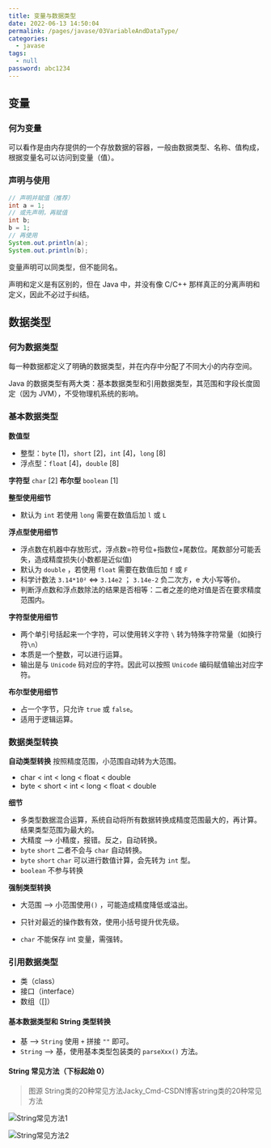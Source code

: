```yaml
---
title: 变量与数据类型
date: 2022-06-13 14:50:04
permalink: /pages/javase/03VariableAndDataType/
categories: 
  - javase
tags: 
  - null
password: abc1234
---
```


## 变量

### 何为变量

可以看作是由内存提供的一个存放数据的容器，一般由数据类型、名称、值构成，根据变量名可以访问到变量（值）。

### 声明与使用

```java
// 声明并赋值（推荐）
int a = 1;
// 或先声明，再赋值
int b;
b = 1;
// 再使用
System.out.println(a);
System.out.println(b);
```

变量声明可以同类型，但不能同名。

声明和定义是有区别的，但在 Java 中，并没有像 C/C++ 那样真正的分离声明和定义，因此不必过于纠结。

## 数据类型

### 何为数据类型

每一种数据都定义了明确的数据类型，并在内存中分配了不同大小的内存空间。

Java 的数据类型有两大类：基本数据类型和引用数据类型，其范围和字段长度固定（因为 JVM），不受物理机系统的影响。

### 基本数据类型

**数值型**

- 整型：`byte` [1]，`short` [2]，`int` [4]，`long` [8]
- 浮点型：`float` [4]，`double` [8]

**字符型** `char` [2]
**布尔型** `boolean` [1]

**整型使用细节**

- 默认为 `int` 若使用 `long` 需要在数值后加 `l` 或 `L`

**浮点型使用细节**

- 浮点数在机器中存放形式，浮点数=符号位+指数位+尾数位。尾数部分可能丢失，造成精度损失(小数都是近似值)
- 默认为 `double` ，若使用 `float` 需要在数值后加 `f` 或 `F`
- 科学计数法 `3.14*10²` <=> `3.14e2` ； `3.14e-2` 负二次方，e 大小写等价。
- 判断浮点数和浮点数除法的结果是否相等：二者之差的绝对值是否在要求精度范围内。

**字符型使用细节**

- 两个单引号括起来一个字符，可以使用转义字符 `\` 转为特殊字符常量（如换行符`\n`）
- 本质是一个整数，可以进行运算。
- 输出是与 `Unicode` 码对应的字符。因此可以按照 `Unicode` 编码赋值输出对应字符。

**布尔型使用细节**

- 占一个字节，只允许 `true` 或 `false`。
- 适用于逻辑运算。

### 数据类型转换

**自动类型转换** 按照精度范围，小范围自动转为大范围。

- char < int < long < float < double
- byte < short < int < long < float < double

**细节**

- 多类型数据混合运算，系统自动将所有数据转换成精度范围最大的，再计算。结果类型范围为最大的。
- 大精度 --> 小精度，报错。反之，自动转换。
- `byte` `short` 二者不会与 `char` 自动转换。
- `byte` `short` `char` 可以进行数值计算，会先转为 `int` 型。
- `boolean` 不参与转换

**强制类型转换**

- 大范围 --> 小范围使用`()` ，可能造成精度降低或溢出。

- 只针对最近的操作数有效，使用小括号提升优先级。

- `char` 不能保存 int 变量，需强转。

### 引用数据类型

- 类（class）
- 接口（interface）
- 数组（[]）

#### 基本数据类型和 String 类型转换

- 基 --> `String` 使用 `+` 拼接 `""` 即可。
- `String` --> 基，使用基本类型包装类的 `parseXxx()` 方法。

#### String 常见方法（下标起始 0）

> 图源 String类的20种常见方法Jacky_Cmd-CSDN博客string类的20种常见方法

![String常见方法1](https://bn1303files.storage.live.com/y4mu8qR4TME7w-hsqkDyh-4q2INCUR2woucRwN9tVuP6KXDrbIpIGLE1s4olWQAx_ffeOK_qY9iQ1pt3qqkQyjvv8DWCJkIQ6UXyMmWKsxy2wequNMuiEs5g3B3qVaVIu2CG0LZ3rVcWo76OSowBcGhBWMt764Eszc80dwoX0klp-PpVqvLZ5CXOyEZXnBxSZOx?width=852&height=479&cropmode=none)

![String常见方法2](https://bn1303files.storage.live.com/y4mgb4q3dFo9rKvfFQ_wN3Y1FjrcVz22LxT-AoverRMCsin3bN5-UAwLnwGFLoAfcFQ2N_m_YxPqMMmMA_CqAYNTyimK-osCuT-LoIxi2m8CqyieKqZ24-isry4y00f6UY4RsGZf88whHfgY1z_dfrqHipx-6c4qP8Z-7pqxMglFYlPAkmoirzkNQXO1tLj8DqW?width=619&height=469&cropmode=none)

